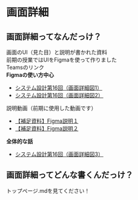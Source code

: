 # 画面詳細
## 画面詳細ってなんだっけ？
画面のUI（見た目）と説明が書かれた資料  
前期の授業ではUIをFigmaを使って作りました  
Teamsのリンク  
**Figmaの使い方中心**
* [システム設計第16回（画面詳細図1）](https://asojukustudent.sharepoint.com/sites/SD2DEF_abcc21/DocLib/%E3%82%B7%E3%82%B9%E3%83%86%E3%83%A0%E8%A8%AD%E8%A8%88%E7%AC%AC16%E5%9B%9E%EF%BC%88%E7%94%BB%E9%9D%A2%E8%A9%B3%E7%B4%B0%E5%9B%B31%EF%BC%89.ppsx)
* [システム設計第16回（画面詳細図2）](https://teams.microsoft.com/l/file/BF643C53-1961-4971-BBBD-2F32E08C142C?tenantId=f5bb8629-43f6-44be-a996-0ad0e1e04949&fileType=pdf&objectUrl=https%3A%2F%2Fasojukustudent.sharepoint.com%2Fsites%2FSD2DEF_abcc21%2FDocLib%2F%E3%82%B7%E3%82%B9%E3%83%86%E3%83%A0%E8%A8%AD%E8%A8%88%E7%AC%AC17%E5%9B%9E%EF%BC%88%E7%94%BB%E9%9D%A2%E8%A9%B3%E7%B4%B0%E5%9B%B32%EF%BC%89.pdf&baseUrl=https%3A%2F%2Fasojukustudent.sharepoint.com%2Fsites%2FSD2DEF_abcc21&serviceName=teams&threadId=19:b2254404e8ce4aca955c3b6b59e77534@thread.tacv2&groupId=aa79f397-01cd-4376-af85-e964feb578b9)

説明動画（前期に使用した動画です）  
* [【補足資料】Figma説明１](https://web.microsoftstream.com/video/8cad7643-0262-4ce3-b1ed-4b0c2f4de09c)  
* [【補足資料】Figma説明２](https://web.microsoftstream.com/video/5b14ea02-7e36-4c52-93d1-27d06d7ddbce)  

**全体的な話**
* [システム設計第16回（画面詳細図3）](https://asojukustudent.sharepoint.com/sites/SD2DEF_abcc21/DocLib/%E3%82%B7%E3%82%B9%E3%83%86%E3%83%A0%E8%A8%AD%E8%A8%88%E7%AC%AC18%E5%9B%9E%EF%BC%88%E7%94%BB%E9%9D%A2%E8%A9%B3%E7%B4%B0%E5%9B%B33%EF%BC%89.ppsx)

## 画面詳細ってどんな書くんだっけ？

トップページ.mdを見てください！
